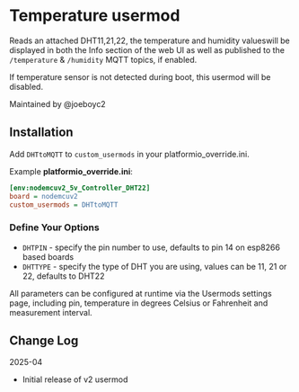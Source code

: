 # Temperature usermod

Reads an attached DHT11,21,22, the temperature and humidity valueswill be  displayed in both the Info section of the web UI as well as published to the `/temperature` & `/humidity` MQTT topics, if enabled.  

If temperature sensor is not detected during boot, this usermod will be disabled.

Maintained by @joeboyc2

## Installation

Add `DHTtoMQTT` to `custom_usermods` in your platformio_override.ini.

Example **platformio_override.ini**:

```ini
[env:nodemcuv2_5v_Controller_DHT22]
board = nodemcuv2
custom_usermods = DHTtoMQTT
```

### Define Your Options

* `DHTPIN` - specify the pin number to use, defaults to pin 14 on esp8266 based boards
* `DHTTYPE` - specify the type of DHT you are using, values can be 11, 21 or 22, defaults to DHT22

All parameters can be configured at runtime via the Usermods settings page, including pin, temperature in degrees Celsius or Fahrenheit and measurement interval.

## Change Log

2025-04
* Initial release of v2 usermod
